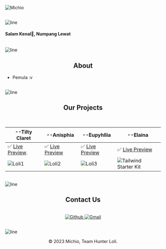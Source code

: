 <!-- Banner -->
![Michio](https://telegra.ph/file/7e8e200fe459c7083076d.jpg)

<br>

<img src="./src/line.gif" alt="line"/>

<h4>Salam Kenal🗿, Numpang Lewat</h4>
<br><img src="./src/line.gif" alt="line"/><br>

<h2 align="center"><b>About</b></h2>

- Pemula :v

<br><img src="./src/line.gif" alt="line"/><br>

<h2 align="center"><b>Our Projects</b></h2>

<br>

--Tilty Claret   | --Anisphia | --Eupyhllia | --Elaina
------ | ------ | ------ | ------
✅ [Live Preview](https://wa.me/6288221554874). | ✅ [Live Preview](https://telegra.ph/file/f575673185cd61c06e09f.jpg) | ✅ [Live Preview](https://telegra.ph/file/f1d520cc00dd2b6556671.jpg) | ✅ [Live Preview](https://telegra.ph/file/55121fd48d3a0be98627f.jpg)
![Loli1](https://telegra.ph/file/a4432e5d02d749e78a21b.jpg) | ![Loli2](https://telegra.ph/file/f575673185cd61c06e09f.jpg) | ![Loli3](https://telegra.ph/file/f1d520cc00dd2b6556671.jpg)| ![Tailwind Starter Kit](https://telegra.ph/file/55121fd48d3a0be98627f.jpg)

<br><img src="./src/line.gif" alt="line"/><br>

<h2 align="center"><b>Contact Us</b></h2><br>
<div align="center">
    <a href="https://github.com/botdev-univ">
        <img alt="Github" src="https://img.shields.io/badge/GitHub-%2312100E.svg?&style=for-the-badge&logo=Github&logoColor=white" /> 
    </a>
    <a href="Michio-01@gmail.com">
        <img alt="Gmail" src="https://img.shields.io/badge/Gmail-D14836?style=for-the-badge&logo=gmail&logoColor=white" />
    </a>
</div>

<br><img src="./src/line.gif" alt="line"/><br>

<p align="center"> © 2023 Michio, Team Hunter Loli. </p>
